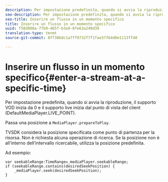 ```yaml
---
description: Per impostazione predefinita, quando si avvia la riproduzione, il supporto VOD inizia da 0 e il supporto live inizia dal punto di vista del client (DefaultMediaPlayer.LIVE_POINT).
seo-description: Per impostazione predefinita, quando si avvia la riproduzione, il supporto VOD inizia da 0 e il supporto live inizia dal punto di vista del client (DefaultMediaPlayer.LIVE_POINT).
seo-title: Inserire un flusso in un momento specifico
title: Inserire un flusso in un momento specifico
uuid: f58d908a-77b9-465f-b3a9-8fe63a249d39
translation-type: tm+mt
source-git-commit: 8ff38bdc1a7ff9732f7f1fae37f64d0e1113ff40

---
```



# Inserire un flusso in un momento specifico{#enter-a-stream-at-a-specific-time}

Per impostazione predefinita, quando si avvia la riproduzione, il supporto VOD inizia da 0 e il supporto live inizia dal punto di vista del client (DefaultMediaPlayer.LIVE_POINT).

Passa una posizione a `MediaPlayer.prepareToPlay`.

TVSDK considera la posizione specificata come punto di partenza per la risorsa. Non è richiesta alcuna operazione di ricerca. Se la posizione non è all’interno dell’intervallo ricercabile, utilizza la posizione predefinita.

Ad esempio:

```
var seekableRange:TimeRange=_mediaPlayer.seekableRange; 
if (seekableRange.contains(desiredSeekPosition) { 
    _mediaPlayer.seek(desiredSeekPosition); 
}
```

